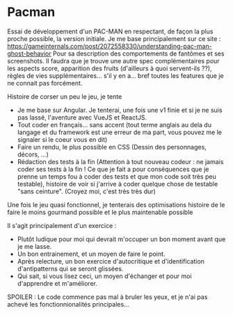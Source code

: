   <base href="/">
  <meta name="viewport" content="width=device-width, initial-scale=1">
  <link rel="icon" type="image/x-icon" href="favicon.ico">
<link rel="stylesheet" href="https://raw.githubusercontent.com/mimigreg/pacman/master/dist/pacman/styles.css">
  <pacman-root></pacman-root>
<script src="https://raw.githubusercontent.com/mimigreg/pacman/master/dist/pacman/runtime-es2015.js" type="module">
</script>
<script src="https://raw.githubusercontent.com/mimigreg/pacman/master/dist/pacman/runtime-es5.js" nomodule defer>
</script>
<script src="https://raw.githubusercontent.com/mimigreg/pacman/master/dist/pacman/polyfills-es5.js" nomodule defer>
</script>
<script src="https://raw.githubusercontent.com/mimigreg/pacman/master/dist/pacman/polyfills-es2015.js" type="module">
</script>
<script src="https://raw.githubusercontent.com/mimigreg/pacman/master/dist/pacman/vendor-es2015.js" type="module">
</script>
<script src="https://raw.githubusercontent.com/mimigreg/pacman/master/dist/pacman/vendor-es5.js" nomodule defer>
</script>
<script src="https://raw.githubusercontent.com/mimigreg/pacman/master/dist/pacman/main-es2015.js" type="module">
</script>
<script src="https://raw.githubusercontent.com/mimigreg/pacman/master/dist/pacman/main-es5.js" nomodule defer>
</script>

# Pacman

Essai de développement d'un PAC-MAN en respectant, de façon la plus proche possible, la version initiale.
Je me base principalement sur ce site : https://gameinternals.com/post/2072558330/understanding-pac-man-ghost-behavior
Pour sa description des comportements de fantômes et ses screenshots.
Il faudra que je trouve une autre spec complémentaires pour les aspects score, apparition des fruits (d'ailleurs à quoi servent-ils ??), règles de vies supplémentaires... s'il y en a... bref toutes les features que je ne connait pas forcément.

Histoire de corser un peu le jeu, je tente

- Je me base sur Angular. Je tenterai, une fois une v1 finie et si je ne suis pas lassé, l'aventure avec VueJS et ReactJS.
- Tout coder en français... sans accent (tout terme anglais au dela du langage et du framework est une erreur de ma part, vous pouvez me le signaler si le coeur vous en dit)
- Faire un rendu, le plus possible en CSS (Dessin des personnages, décors, ...)
- Rédaction des tests à la fin (Attention à tout nouveau codeur : ne jamais coder ses tests à la fin ! Ce que je fait a pour conséquences que je prenne un temps fou à coder des tests et que mon code soit très peu testable), histoire de voir si j'arrive à coder quelque chose de testable "sans ceinture". (Croyez moi, c'est très très dur)

Une fois le jeu quasi fonctionnel, je tenterais des optimisations histoire de le faire le moins gourmand possible et le plus maintenable possible

Il s'agit principalement d'un exercice :

- Plutôt ludique pour moi qui devrait m'occuper un bon moment avant que je me lasse.
- Un bon entrainement, et un moyen de faire le point.
- Après relecture, un bon exercice d'autocritique et d'identification d'antipatterns qui se seront glissées.
- Qui sait, si vous lisez ceci, un moyen d'échanger et pour moi d'apprendre et m'améliorer.

SPOILER : Le code commence pas mal à bruler les yeux, et je n'ai pas achevé les fonctionnionalités principales...
